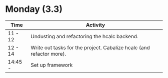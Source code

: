 # Monday (3.3)

Time | Activity
---- | ---
11 - 12 | Undusting and refactoring the hcalc backend.
12 - 14 | Write out tasks for the project. Cabalize hcalc (and refactor more).
14:45 - | Set up framework
